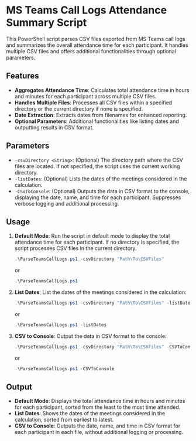 # MS Teams Call Logs Attendance Summary Script

This PowerShell script parses CSV files exported from MS Teams call logs and summarizes the overall attendance time for each participant. It handles multiple CSV files and offers additional functionalities through optional parameters.

## Features

- **Aggregates Attendance Time**: Calculates total attendance time in hours and minutes for each participant across multiple CSV files.
- **Handles Multiple Files**: Processes all CSV files within a specified directory or the current directory if none is specified.
- **Date Extraction**: Extracts dates from filenames for enhanced reporting.
- **Optional Parameters**: Additional functionalities like listing dates and outputting results in CSV format.

## Parameters

- `-csvDirectory <String>`: (Optional) The directory path where the CSV files are located. If not specified, the script uses the current working directory.
- `-listDates`: (Optional) Lists the dates of the meetings considered in the calculation.
- `-CSVToConsole`: (Optional) Outputs the data in CSV format to the console, displaying the date, name, and time for each participant. Suppresses verbose logging and additional processing.

## Usage

1. **Default Mode**: Run the script in default mode to display the total attendance time for each participant. If no directory is specified, the script processes CSV files in the current directory.

    ```powershell
    .\ParseTeamsCallLogs.ps1 -csvDirectory "Path\To\CSVFiles"
    ```

    or

    ```powershell
    .\ParseTeamsCallLogs.ps1
    ```

2. **List Dates**: List the dates of the meetings considered in the calculation:

    ```powershell
    .\ParseTeamsCallLogs.ps1 -csvDirectory "Path\To\CSVFiles" -listDates
    ```

    or

    ```powershell
    .\ParseTeamsCallLogs.ps1 -listDates
    ```

3. **CSV to Console**: Output the data in CSV format to the console:

    ```powershell
    .\ParseTeamsCallLogs.ps1 -csvDirectory "Path\To\CSVFiles" -CSVToConsole
    ```

    or

    ```powershell
    .\ParseTeamsCallLogs.ps1 -CSVToConsole
    ```

## Output

- **Default Mode**: Displays the total attendance time in hours and minutes for each participant, sorted from the least to the most time attended.
- **List Dates**: Shows the dates of the meetings considered in the calculation, sorted from earliest to latest.
- **CSV to Console**: Outputs the date, name, and time in CSV format for each participant in each file, without additional logging or processing.
